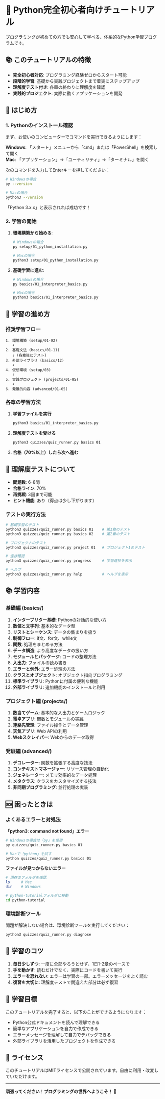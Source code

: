 # 🐍 Python完全初心者向けチュートリアル

プログラミングが初めての方でも安心して学べる、体系的なPython学習プログラムです。

## 📚 このチュートリアルの特徴

- **完全初心者対応**: プログラミング経験ゼロからスタート可能
- **段階的学習**: 基礎から実践プロジェクトまで着実にステップアップ
- **理解度テスト付き**: 各章の終わりに理解度を確認
- **実践的プロジェクト**: 実際に動くアプリケーションを開発

## 🚀 はじめ方

### 1. Pythonのインストール確認

まず、お使いのコンピューターでコマンドを実行できるようにします：

**Windows**: 「スタート」メニューから「cmd」または「PowerShell」を検索して開く  
**Mac**: 「アプリケーション」→「ユーティリティ」→「ターミナル」を開く

次のコマンドを入力してEnterキーを押してください：

```bash
# Windowsの場合
py --version

# Macの場合
python3 --version
```

「Python 3.x.x」と表示されれば成功です！

### 2. 学習の開始

1. **環境構築から始める**:
   ```bash
   # Windowsの場合
   py setup/01_python_installation.py
   
   # Macの場合
   python3 setup/01_python_installation.py
   ```

2. **基礎学習に進む**:
   ```bash
   # Windowsの場合
   py basics/01_interpreter_basics.py
   
   # Macの場合
   python3 basics/01_interpreter_basics.py
   ```

## 📖 学習の進め方

### 推奨学習フロー

```
1. 環境構築 (setup/01-02)
   ↓
2. 基礎文法 (basics/01-11)
   ↓ (各章後にテスト)
3. 外部ライブラリ (basics/12)
   ↓
4. 仮想環境 (setup/03)
   ↓
5. 実践プロジェクト (projects/01-05)
   ↓
6. 発展的内容 (advanced/01-05)
```

### 各章の学習方法

1. **学習ファイルを実行**
   ```bash
   python3 basics/01_interpreter_basics.py
   ```

2. **理解度テストを受ける**
   ```bash
   python3 quizzes/quiz_runner.py basics 01
   ```

3. **合格（70%以上）したら次へ進む**

## 🧪 理解度テストについて

- **問題数**: 6-8問
- **合格ライン**: 70%
- **再挑戦**: 3回まで可能
- **ヒント機能**: あり（得点は少し下がります）

### テストの実行方法

```bash
# 基礎学習のテスト
python3 quizzes/quiz_runner.py basics 01    # 第1章のテスト
python3 quizzes/quiz_runner.py basics 02    # 第2章のテスト

# プロジェクトのテスト
python3 quizzes/quiz_runner.py project 01   # プロジェクト1のテスト

# 進捗確認
python3 quizzes/quiz_runner.py progress     # 学習進捗を表示

# ヘルプ
python3 quizzes/quiz_runner.py help         # ヘルプを表示
```

## 📚 学習内容

### 基礎編 (basics/)

1. **インタープリター基礎**: Pythonの対話的な使い方
2. **数値と文字列**: 基本的なデータ型
3. **リストとシーケンス**: データの集まりを扱う
4. **制御フロー**: if文、for文、while文
5. **関数**: 処理をまとめる方法
6. **データ構造**: より高度なデータの扱い方
7. **モジュールとパッケージ**: コードの整理方法
8. **入出力**: ファイルの読み書き
9. **エラーと例外**: エラー処理の方法
10. **クラスとオブジェクト**: オブジェクト指向プログラミング
11. **標準ライブラリ**: Pythonに付属の便利な機能
12. **外部ライブラリ**: 追加機能のインストールと利用

### プロジェクト編 (projects/)

1. **数当てゲーム**: 基本的な入出力とゲームロジック
2. **電卓アプリ**: 関数とモジュールの実践
3. **連絡先管理**: ファイル操作とデータ管理
4. **天気アプリ**: Web APIの利用
5. **Webスクレイパー**: Webからのデータ取得

### 発展編 (advanced/)

1. **デコレーター**: 関数を拡張する高度な技法
2. **コンテキストマネージャー**: リソース管理の自動化
3. **ジェネレーター**: メモリ効率的なデータ処理
4. **メタクラス**: クラスをカスタマイズする技法
5. **非同期プログラミング**: 並行処理の実装

## 🆘 困ったときは

### よくあるエラーと対処法

**「python3: command not found」エラー**
```bash
# Windowsの場合は「py」を使用
py quizzes/quiz_runner.py basics 01

# Macで「python」を試す
python quizzes/quiz_runner.py basics 01
```

**ファイルが見つからないエラー**
```bash
# 現在のフォルダを確認
ls     # Mac
dir    # Windows

# python-tutorialフォルダに移動
cd python-tutorial
```

### 環境診断ツール

問題が解決しない場合は、環境診断ツールを実行してください：

```bash
python3 quizzes/quiz_runner.py diagnose
```

## 💪 学習のコツ

1. **毎日少しずつ**: 一度に全部やろうとせず、1日1-2章のペースで
2. **手を動かす**: 読むだけでなく、実際にコードを書いて実行
3. **エラーを恐れない**: エラーは学習の一部。エラーメッセージをよく読む
4. **復習を大切に**: 理解度テストで間違えた部分は必ず復習

## 🎯 学習目標

このチュートリアルを完了すると、以下のことができるようになります：

- Python公式ドキュメントを読んで理解できる
- 簡単なアプリケーションを自力で作成できる
- エラーメッセージを理解して自力でデバッグできる
- 外部ライブラリを活用したプロジェクトを作成できる

## 📝 ライセンス

このチュートリアルはMITライセンスで公開されています。自由に利用・改変していただけます。

---

**頑張ってください！プログラミングの世界へようこそ！** 🚀